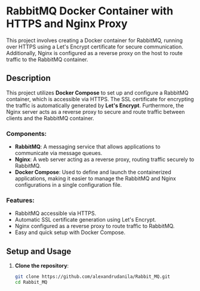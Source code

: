 # RabbitMQ Docker Container with HTTPS and Nginx Proxy

This project involves creating a Docker container for RabbitMQ, running over HTTPS using a Let's Encrypt certificate for secure communication. Additionally, Nginx is configured as a reverse proxy on the host to route traffic to the RabbitMQ container.

## Description

This project utilizes **Docker Compose** to set up and configure a RabbitMQ container, which is accessible via HTTPS. The SSL certificate for encrypting the traffic is automatically generated by **Let's Encrypt**. Furthermore, the Nginx server acts as a reverse proxy to secure and route traffic between clients and the RabbitMQ container.

### Components:
- **RabbitMQ**: A messaging service that allows applications to communicate via message queues.
- **Nginx**: A web server acting as a reverse proxy, routing traffic securely to RabbitMQ.
- **Docker Compose**: Used to define and launch the containerized applications, making it easier to manage the RabbitMQ and Nginx configurations in a single configuration file.

### Features:
- RabbitMQ accessible via HTTPS.
- Automatic SSL certificate generation using Let's Encrypt.
- Nginx configured as a reverse proxy to route traffic to RabbitMQ.
- Easy and quick setup with Docker Compose.

## Setup and Usage

1. **Clone the repository**:
   ```bash
   git clone https://github.com/alexandrudanila/Rabbit_MQ.git
   cd Rabbit_MQ

